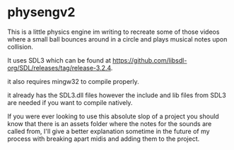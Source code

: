 # physengv2

This is a little physics engine im writing to recreate some of those videos where a small ball bounces around in a circle
and plays musical notes upon collision.

It uses SDL3 which can be found at https://github.com/libsdl-org/SDL/releases/tag/release-3.2.4.

it also requires mingw32 to compile properly.

it already has the SDL3.dll files however the include and lib files from SDL3 are needed if you want to compile natively.

If you were ever looking to use this absolute slop of a project you should know that there is an assets folder where the notes for the sounds are called from, I'll give a better explanation sometime in the future of my process with breaking apart midis and adding them to the project.
